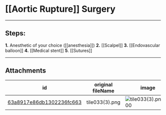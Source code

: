 # [[Aortic Rupture]] Surgery

 

---

## Steps:

**1.** Anesthetic of your choice ([[anesthesia]])
**2.** [[Scalpel]]
**3.** [[Endovascular balloon]]
**4.** [[Medical stent]]
**5**. [[Sutures]]

---

## Attachments

id | original fileName | image
---|---|---
[63a8917e86db1302236fc663](63a8917e86db1302236fc663.png) | tile033(3).png | ![tile033(3).png\|200](63a8917e86db1302236fc663.png)